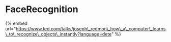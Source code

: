 # FaceRecognition

{% embed url="https://www.ted.com/talks/joseph\_redmon\_how\_a\_computer\_learns\_to\_recognize\_objects\_instantly?language=dete" %}



